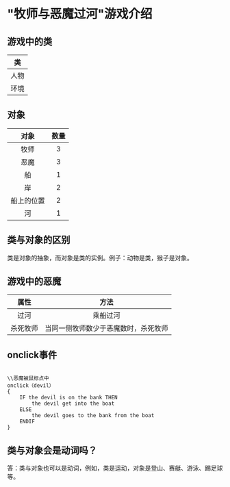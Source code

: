 
# "牧师与恶魔过河"游戏介绍

## 游戏中的类

|类|
|:-:|
|人物|
|环境|

## 对象

|对象|数量|
|:-:|:-:|
|牧师|3|
|恶魔|3|
|船|1|
|岸|2|
|船上的位置|2|
|河|1|

## 类与对象的区别

类是对象的抽象，而对象是类的实例。例子：动物是类，猴子是对象。

## 游戏中的恶魔

|属性|方法|
|:-:|:-:|
|过河|乘船过河|
|杀死牧师|当同一侧牧师数少于恶魔数时，杀死牧师|

## onclick事件

```

\\恶魔被鼠标点中
onclick（devil）
{
    IF the devil is on the bank THEN
        the devil get into the boat
    ELSE
        the devil goes to the bank from the boat
    ENDIF    
}

```

## 类与对象会是动词吗？

答：类与对象也可以是动词，例如，类是运动，对象是登山、赛艇、游泳、踢足球等。

